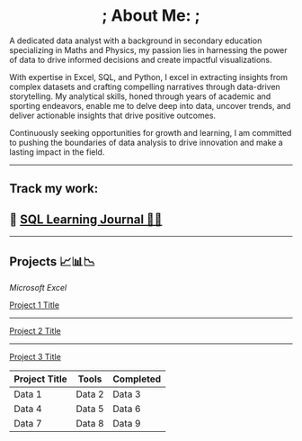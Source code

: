 # <center>; About Me: ;</center>
A dedicated data analyst with a background in secondary education specializing in Maths and Physics, my passion lies in harnessing the power of data to drive informed decisions and create impactful visualizations. 

With expertise in Excel, SQL, and Python, I excel in extracting insights from complex datasets and crafting compelling narratives through data-driven storytelling. My analytical skills, honed through years of academic and sporting endeavors, enable me to delve deep into data, uncover trends, and deliver actionable insights that drive positive outcomes. 

Continuously seeking opportunities for growth and learning, I am committed to pushing the boundaries of data analysis to drive innovation and make a lasting impact in the field.

---
## Track my work:
## 🔗 [SQL Learning Journal 🧑‍💻](/Journal) 
---

## Projects 📈📊📉
*Microsoft Excel*

[Project 1 Title]()
<img src="">

---
[Project 2 Title](/pdf/sample_presentation.pdf)
<img src="">

---
[Project 3 Title](http://example.com/)
<img src="">


| Project Title| Tools | Completed |
|----------|----------|----------|
| Data 1   | Data 2   | Data 3   |
| Data 4   | Data 5   | Data 6   |
| Data 7   | Data 8   | Data 9   |


